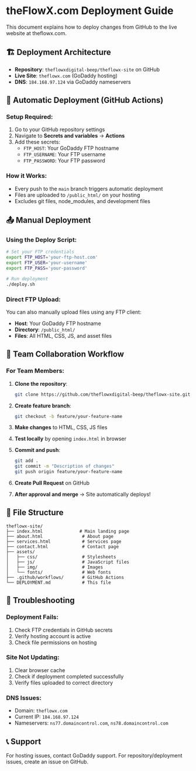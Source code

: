 # theFlowX.com Deployment Guide

This document explains how to deploy changes from GitHub to the live website at theflowx.com.

## 🏗️ Deployment Architecture

- **Repository**: `theflowxdigital-beep/theflowx-site` on GitHub
- **Live Site**: `theflowx.com` (GoDaddy hosting)
- **DNS**: `184.168.97.124` via GoDaddy nameservers

## 🚀 Automatic Deployment (GitHub Actions)

### Setup Required:
1. Go to your GitHub repository settings
2. Navigate to **Secrets and variables** → **Actions**
3. Add these secrets:
   - `FTP_HOST`: Your GoDaddy FTP hostname
   - `FTP_USERNAME`: Your FTP username  
   - `FTP_PASSWORD`: Your FTP password

### How it Works:
- Every push to the `main` branch triggers automatic deployment
- Files are uploaded to `/public_html/` on your hosting
- Excludes git files, node_modules, and development files

## 📤 Manual Deployment

### Using the Deploy Script:
```bash
# Set your FTP credentials
export FTP_HOST='your-ftp-host.com'
export FTP_USER='your-username'
export FTP_PASS='your-password'

# Run deployment
./deploy.sh
```

### Direct FTP Upload:
You can also manually upload files using any FTP client:
- **Host**: Your GoDaddy FTP hostname
- **Directory**: `/public_html/`
- **Files**: All HTML, CSS, JS, and asset files

## 👥 Team Collaboration Workflow

### For Team Members:
1. **Clone the repository**:
   ```bash
   git clone https://github.com/theflowxdigital-beep/theflowx-site.git
   ```

2. **Create feature branch**:
   ```bash
   git checkout -b feature/your-feature-name
   ```

3. **Make changes** to HTML, CSS, JS files

4. **Test locally** by opening `index.html` in browser

5. **Commit and push**:
   ```bash
   git add .
   git commit -m "Description of changes"
   git push origin feature/your-feature-name
   ```

6. **Create Pull Request** on GitHub

7. **After approval and merge** → Site automatically deploys!

## 📁 File Structure

```
theflowx-site/
├── index.html              # Main landing page
├── about.html               # About page
├── services.html            # Services page
├── contact.html             # Contact page
├── assets/
│   ├── css/                 # Stylesheets
│   ├── js/                  # JavaScript files
│   ├── img/                 # Images
│   └── fonts/               # Web fonts
├── .github/workflows/       # GitHub Actions
└── DEPLOYMENT.md            # This file
```

## 🔧 Troubleshooting

### Deployment Fails:
1. Check FTP credentials in GitHub secrets
2. Verify hosting account is active
3. Check file permissions on hosting

### Site Not Updating:
1. Clear browser cache
2. Check if deployment completed successfully
3. Verify files uploaded to correct directory

### DNS Issues:
- Domain: `theflowx.com`
- Current IP: `184.168.97.124`
- Nameservers: `ns77.domaincontrol.com`, `ns78.domaincontrol.com`

## 📞 Support

For hosting issues, contact GoDaddy support.
For repository/deployment issues, create an issue on GitHub.